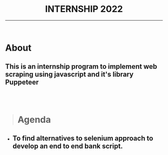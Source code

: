 <br />
 <h1 align="center"><strong>INTERNSHIP 2022</h1>
<hr>
<br>

# About  
## This is an internship program to implement web scraping using javascript and it's library Puppeteer
<br />
<br />


> # Agenda
* ## To find alternatives to selenium approach to develop an end to end bank script. 

